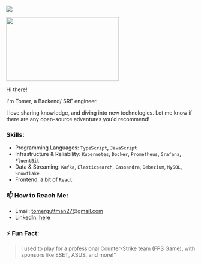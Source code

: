 ![](https://komarev.com/ghpvc/?username=tomerguttman)

<img src="https://media.giphy.com/media/opAuQg3LS5EWY/giphy.gif" width="300" height="170" align="center"> 

Hi there!

I'm Tomer, a Backend/ SRE engineer.

I love sharing knowledge, and diving into new technologies. Let me know if there are any open-source adventures you'd recommend!

### Skills:
- Programming Languages: `TypeScript`, `JavaScript`
- Infrastructure & Reliability: `Kubernetes`, `Docker`, `Prometheus`, `Grafana`, `FluentBit`
- Data & Streaming: `Kafka`, `Elasticsearch`, `Cassandra`, `Debezium`, `MySQL`, `Snowflake`
- Frontend: a bit of `React`

### 📫 How to Reach Me:
- Email: tomerguttman27@gmail.com
- LinkedIn: [here](https://www.linkedin.com/in/tomergut/)

### ⚡ Fun Fact:
> I used to play for a professional Counter-Strike team (FPS Game), with sponsors like ESET, ASUS, and more!"
